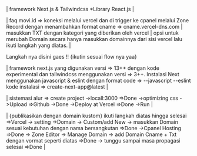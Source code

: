 | framework Next.js & Tailwindcss *Library React.js |


| faq.movi.id => koneksi melalui vercel dan di trigger ke cpanel melalui Zone Record dengan menambahkan format cname => cname.vercel-dns.com | masukkan TXT dengan kategori yang diberikan oleh vercel | opsi untuk merubah Domain secara hanya masukkan domainnya dari sisi vercel lalu ikuti langkah yang diatas. |




Langkah nya disini gaes !! {ikutin sesuai flow nya yaa}

| framework next.js yang digunakan versi => 13++ dengan kode experimental dan tailwindcss menggunakan versi => 3++.
Instalasi Next menggunakan javascript & eslint dengan format code => --javascript --eslint
kode instalasi => create-next-app@latest |


| sistemasi alur => create project ->locall:3000 =>Done ->optimizing css ->Upload =>Github ->Done ->Deploy at Vercel =>Done ->Run |


| {publikasikan dengan domain kustom} ikuti langkah diatas hingga selesai =>Vercel -> setting ->Domain -> Custom/add New -> masukkan Domain sesuai kebutuhan dengan nama bersangkutan =>Done ->Cpanel Hosting =>Done -> Zone Editor -> Manage Domain -> add Domain Cname + Txt dengan vormat seperti diatas =>Done -> tunggu sampai masa propagasi selesai =>Done |